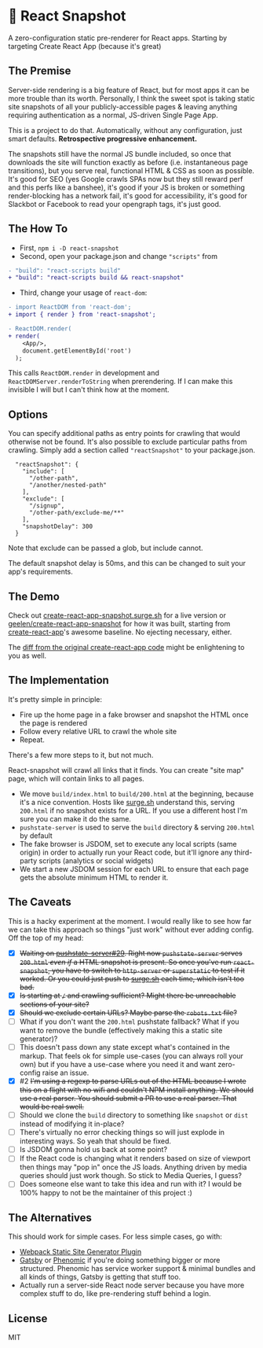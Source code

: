# 📸 React Snapshot

A zero-configuration static pre-renderer for React apps. Starting by targeting Create React App (because it's great)

## The Premise

Server-side rendering is a big feature of React, but for most apps it can be more trouble than its worth. Personally, I think the sweet spot is taking static site snapshots of all your publicly-accessible pages & leaving anything requiring authentication as a normal, JS-driven Single Page App.

This is a project to do that. Automatically, without any configuration, just smart defaults. **Retrospective progressive enhancement.**

The snapshots still have the normal JS bundle included, so once that downloads the site will function exactly as before (i.e. instantaneous page transitions), but you serve real, functional HTML & CSS as soon as possible. It's good for SEO (yes Google crawls SPAs now but they still reward perf and this perfs like a banshee), it's good if your JS is broken or something render-blocking has a network fail, it's good for accessibility, it's good for Slackbot or Facebook to read your opengraph tags, it's just good.

## The How To

- First, `npm i -D react-snapshot`
- Second, open your package.json and change `"scripts"` from

```diff
- "build": "react-scripts build"
+ "build": "react-scripts build && react-snapshot"
```

- Third, change your usage of `react-dom`:

```diff
- import ReactDOM from 'react-dom';
+ import { render } from 'react-snapshot';

- ReactDOM.render(
+ render(
    <App/>,
    document.getElementById('root')
  );
```

This calls `ReactDOM.render` in development and `ReactDOMServer.renderToString` when prerendering. If I can make this invisible I will but I can't think how at the moment.

## Options
You can specify additional paths as entry points for crawling that would otherwise not be found. It's also possible to exclude particular paths from crawling. Simply add a section called `"reactSnapshot"` to your package.json.

```
  "reactSnapshot": {
    "include": [
      "/other-path",
      "/another/nested-path"
    ],
    "exclude": [
      "/signup",
      "/other-path/exclude-me/**"
    ],
    "snapshotDelay": 300
  }
```

Note that exclude can be passed a glob, but include cannot.

The default snapshot delay is 50ms, and this can be changed to suit your app's requirements.

## The Demo

Check out [create-react-app-snapshot.surge.sh](https://create-react-app-snapshot.surge.sh) for a live version or [geelen/create-react-app-snapshot](https://github.com/geelen/create-react-app-snapshot) for how it was built, starting from [create-react-app](https://github.com/facebookincubator/create-react-app)'s awesome baseline. No ejecting necessary, either.

The [diff from the original create-react-app code](https://github.com/geelen/create-react-app-snapshot/compare/303f774...master) might be enlightening to you as well.

## The Implementation

It's pretty simple in principle:

- Fire up the home page in a fake browser and snapshot the HTML once the page is rendered
- Follow every relative URL to crawl the whole site
- Repeat.

There's a few more steps to it, but not much.

React-snapshot will crawl all links that it finds. You can create "site map" page, which will contain links to all pages.

- We move `build/index.html` to `build/200.html` at the beginning, because it's a nice convention. Hosts like [surge.sh](https://surge.sh) understand this, serving `200.html` if no snapshot exists for a URL. If you use a different host I'm sure you can make it do the same.
- `pushstate-server` is used to serve the `build` directory & serving `200.html` by default
- The fake browser is JSDOM, set to execute any local scripts (same origin) in order to actually run your React code, but it'll ignore any third-party scripts (analytics or social widgets)
- We start a new JSDOM session for each URL to ensure that each page gets the absolute minimum HTML to render it.

## The Caveats

This is a hacky experiment at the moment. I would really like to see how far we can take this approach so things "just work" without ever adding config. Off the top of my head:

- [x] ~~Waiting on [pushstate-server#29](https://github.com/scottcorgan/pushstate-server/pull/29). Right now `pushstate-server` serves `200.html` _even if_ a HTML snapshot is present. So once you've run `react-snapshot`, you have to switch to `http-server` or `superstatic` to test if it worked. Or you could just push to [surge.sh](https://surge.sh) each time, which isn't too bad.~~
- [x] ~~Is starting at `/` and crawling sufficient? Might there be unreachable sections of your site?~~
- [x] ~~Should we exclude certain URLs? Maybe parse the `robots.txt` file?~~
- [ ] What if you don't want the `200.html` pushstate fallback? What if you want to remove the bundle (effectively making this a static site generator)?
- [ ] This doesn't pass down any state except what's contained in the markup. That feels ok for simple use-cases (you can always roll your own) but if you have a use-case where you need it and want zero-config raise an issue.
- [x] #2 ~~I'm using a regexp to parse URLs out of the HTML because I wrote this on a flight with no wifi and couldn't NPM install anything. We should use a real parser. You should submit a PR to use a real parser. That would be real swell.~~
- [ ] Should we clone the `build` directory to something like `snapshot` or `dist` instead of modifying it in-place?
- [ ] There's virtually no error checking things so will just explode in interesting ways. So yeah that should be fixed.
- [ ] Is JSDOM gonna hold us back at some point?
- [ ] If the React code is changing what it renders based on size of viewport then things may "pop in" once the JS loads. Anything driven by media queries should just work though. So stick to Media Queries, I guess?
- [ ] Does someone else want to take this idea and run with it? I would be 100% happy to not be the maintainer of this project :)

## The Alternatives

This should work for simple cases. For less simple cases, go with:

- [Webpack Static Site Generator Plugin](https://github.com/markdalgleish/static-site-generator-webpack-plugin)
- [Gatsby](https://github.com/gatsbyjs/gatsby) or [Phenomic](https://phenomic.io/) if you're doing something bigger or more structured. Phenomic has service worker support & minimal bundles and all kinds of things, Gatsby is getting that stuff too.
- Actually run a server-side React node server because you have more complex stuff to do, like pre-rendering stuff behind a login.

## License

MIT
